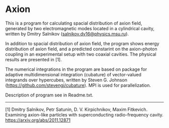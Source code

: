 # Axion
This is a program for calculating spacial distribution of axion field, generated by two electromagnetic modes located in a cylindrical cavity, written by Dmitry Salnikov (salnikov.dv16@physics.msu.ru).

In addition to spacial distribution of axion field, the program shows energy distribution of axion field, and a predicted constarint on the axion-photon coupling in an experimental setup with two coaxial cavities. The physical results are presented in [1].

The numerical integrations in the program are based on package for adaptive multidimensional integration (cubature) of vector-valued integrands over hypercubes, written by Steven G. Johnson (https://github.com/stevengj/cubature). MPI is used for parallelization.

Description of program see in Readme.txt.

-------------------------------
[1] Dmitry Salnikov, Petr Satunin, D. V. Kirpichnikov, Maxim Fitkevich. 
Examining axion-like particles with superconducting radio-frequency cavity.
https://arxiv.org/abs/2011.12871
